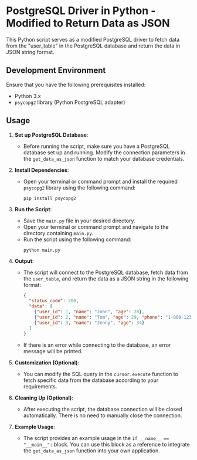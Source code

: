# PostgreSQL Driver in Python - Modified to Return Data as JSON

This Python script serves as a modified PostgreSQL driver to fetch data from the "user_table" in the PostgreSQL database and return the data in JSON string format.

## Development Environment

Ensure that you have the following prerequisites installed:

- Python 3.x
- `psycopg2` library (Python PostgreSQL adapter)



## Usage

1. **Set up PostgreSQL Database**:
   - Before running the script, make sure you have a PostgreSQL database set up and running. Modify the connection parameters in the `get_data_as_json` function to match your database credentials.


2. **Install Dependencies**:
   - Open your terminal or command prompt and install the required `psycopg2` library using the following command:
     ```
     pip install psycopg2
     ```

3. **Run the Script**:
   - Save the `main.py` file in your desired directory.
   - Open your terminal or command prompt and navigate to the directory containing `main.py`.
   - Run the script using the following command:
     ```
     python main.py
     ```

4. **Output**:
   - The script will connect to the PostgreSQL database, fetch data from the `user_table`, and return the data as a JSON string in the following format:
     ```json
     {
       "status_code": 200,
       "data": [
         {"user_id": 1, "name": "John", "age": 28},
         {"user_id": 2, "name": "Tom", "age": 29, "phone": "1-800-123-1234"},
         {"user_id": 3, "name": "Jenny", "age": 34}
       ]
     }
     ```
   - If there is an error while connecting to the database, an error message will be printed.

5. **Customization (Optional)**:
   - You can modify the SQL query in the `cursor.execute` function to fetch specific data from the database according to your requirements.

6. **Cleaning Up (Optional)**:
   - After executing the script, the database connection will be closed automatically. There is no need to manually close the connection.

7. **Example Usage**:
   - The script provides an example usage in the `if __name__ == "__main__":` block. You can use this block as a reference to integrate the `get_data_as_json` function into your own application.



